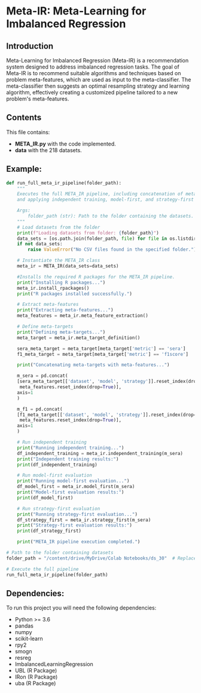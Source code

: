 # Meta-IR: Meta-Learning for Imbalanced Regression

## Introduction

Meta-Learning for Imbalanced Regression (Meta-IR) is a recommendation system designed to address imbalanced regression tasks. The goal of Meta-IR is to recommend suitable algorithms and techniques based on problem meta-features, which are used as input to the meta-classifier. The meta-classifier then suggests an optimal resampling strategy and learning algorithm, effectively creating a customized pipeline tailored to a new problem's meta-features.

## Contents
This file contains:
- **META_IR.py** with the code implemented.
- **data** with the 218 datasets.

## Example:

```python
def run_full_meta_ir_pipeline(folder_path):
    """
    Executes the full META_IR pipeline, including concatenation of meta-targets
    and applying independent training, model-first, and strategy-first evaluations.

    Args:
        folder_path (str): Path to the folder containing the datasets.
    """
    # Load datasets from the folder
    print(f"Loading datasets from folder: {folder_path}")
    data_sets = [os.path.join(folder_path, file) for file in os.listdir(folder_path) if file.endswith('.csv')]
    if not data_sets:
        raise ValueError("No CSV files found in the specified folder.")

    # Instantiate the META_IR class
    meta_ir = META_IR(data_sets=data_sets)

    #Installs the required R packages for the META_IR pipeline.
    print("Installing R packages...")
    meta_ir.install_rpackages()
    print("R packages installed successfully.")

    # Extract meta-features
    print("Extracting meta-features...")
    meta_features = meta_ir.meta_feature_extraction()

    # Define meta-targets
    print("Defining meta-targets...")
    meta_target = meta_ir.meta_target_definition()

    sera_meta_target = meta_target[meta_target['metric'] == 'sera']
    f1_meta_target = meta_target[meta_target['metric'] == 'f1score']

    print("Concatenating meta-targets with meta-features...")

    m_sera = pd.concat(
    [sera_meta_target[['dataset', 'model', 'strategy']].reset_index(drop=True),
     meta_features.reset_index(drop=True)],
    axis=1
    )

    m_f1 = pd.concat(
    [f1_meta_target[['dataset', 'model', 'strategy']].reset_index(drop=True),
     meta_features.reset_index(drop=True)],
    axis=1
    )

    # Run independent training
    print("Running independent training...")
    df_independent_training = meta_ir.independent_training(m_sera)
    print("Independent training results:")
    print(df_independent_training)

    # Run model-first evaluation
    print("Running model-first evaluation...")
    df_model_first = meta_ir.model_first(m_sera)
    print("Model-first evaluation results:")
    print(df_model_first)

    # Run strategy-first evaluation
    print("Running strategy-first evaluation...")
    df_strategy_first = meta_ir.strategy_first(m_sera)
    print("Strategy-first evaluation results:")
    print(df_strategy_first)

    print("META_IR pipeline execution completed.")

# Path to the folder containing datasets
folder_path = "/content/drive/MyDrive/Colab Notebooks/ds_30"  # Replace with your folder path

# Execute the full pipeline
run_full_meta_ir_pipeline(folder_path)
```

## Dependencies:

To run this project you will need the following dependencies:

* Python >= 3.6
* pandas
* numpy
* scikit-learn
* rpy2
* smogn
* resreg
* ImbalancedLearningRegression
* UBL (R Package)
* IRon (R Package)
* uba (R Package)

